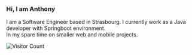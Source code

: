 ### Hi, I am Anthony

I am a Software Engineer based in Strasbourg. I currently work as a Java developer with Springboot environment.  
In my spare time on smaller web and mobile projects.  

![Visitor Count](https://profile-counter.glitch.me/{mrtna}/count.svg)
